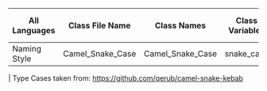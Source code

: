 | All Languages | Class File Name  | Class Names      | Class Variables | Class Constants      | Class Function Names | Class Function Variables |
|---------------|------------------|------------------|-----------------|----------------------|----------------------|--------------------------|
| Naming Style  | Camel_Snake_Case | Camel_Snake_Case | snake_case      | SCREAMING_SNAKE_CASE | snake_case           | snake_case               |

| Type Cases taken from: https://github.com/qerub/camel-snake-kebab
